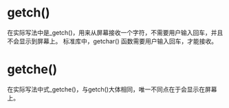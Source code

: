 # getch()
在实际写法中是_getch()，用来从屏幕接收一个字符，不需要用户输入回车，并且不会显示到屏幕上。
标准库中，getchar() 函数需要用户输入回车，才能接收。
# getche()
在实际写法中式_getche()，与getch()大体相同，唯一不同点在于会显示在屏幕上。

